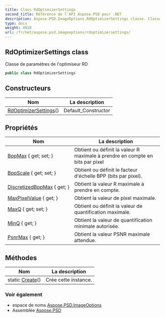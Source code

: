 ```yaml
---
title: Class RdOptimizerSettings
second_title: Référence de l'API Aspose.PSD pour .NET
description: Aspose.PSD.ImageOptions.RdOptimizerSettings classe. Classe de paramètres de loptimiseur RD
type: docs
weight: 4910
url: /fr/net/aspose.psd.imageoptions/rdoptimizersettings/
---
```

## RdOptimizerSettings class

Classe de paramètres de l'optimiseur RD

```csharp
public class RdOptimizerSettings
```

## Constructeurs

| Nom | La description |
| --- | --- |
| [RdOptimizerSettings](rdoptimizersettings/)() | Default_Constructor |

## Propriétés

| Nom | La description |
| --- | --- |
| [BppMax](../../aspose.psd.imageoptions/rdoptimizersettings/bppmax/) { get; set; } | Obtient ou définit la valeur R maximale à prendre en compte en bits par pixel |
| [BppScale](../../aspose.psd.imageoptions/rdoptimizersettings/bppscale/) { get; set; } | Obtient ou définit le facteur d'échelle BPP (bits par pixel). |
| [DiscretizedBppMax](../../aspose.psd.imageoptions/rdoptimizersettings/discretizedbppmax/) { get; } | Obtient la valeur R maximale à prendre en compte. |
| [MaxPixelValue](../../aspose.psd.imageoptions/rdoptimizersettings/maxpixelvalue/) { get; } | Obtient la valeur de pixel maximale. |
| [MaxQ](../../aspose.psd.imageoptions/rdoptimizersettings/maxq/) { get; set; } | Obtient ou définit la valeur de quantification maximale. |
| [MinQ](../../aspose.psd.imageoptions/rdoptimizersettings/minq/) { get; } | Obtient la valeur de quantification minimale autorisée. |
| [PsnrMax](../../aspose.psd.imageoptions/rdoptimizersettings/psnrmax/) { get; } | Obtient la valeur PSNR maximale attendue. |

## Méthodes

| Nom | La description |
| --- | --- |
| static [Create](../../aspose.psd.imageoptions/rdoptimizersettings/create/)() | Crée cette instance. |

### Voir également

* espace de noms [Aspose.PSD.ImageOptions](../../aspose.psd.imageoptions/)
* Assemblée [Aspose.PSD](../../)


